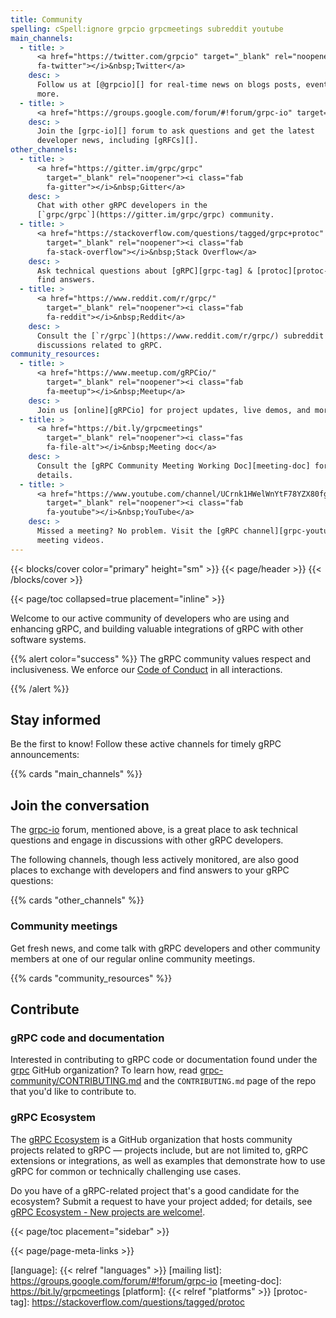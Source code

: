 ```yaml
---
title: Community
spelling: cSpell:ignore grpcio grpcmeetings subreddit youtube
main_channels:
  - title: >
      <a href="https://twitter.com/grpcio" target="_blank" rel="noopener"><i class="fab
      fa-twitter"></i>&nbsp;Twitter</a>
    desc: >
      Follow us at [@grpcio][] for real-time news on blogs posts, events, and
      more.
  - title: >
      <a href="https://groups.google.com/forum/#!forum/grpc-io" target="_blank" rel="noopener"><i class="fab fa-google"></i>&nbsp;Google Group</a>
    desc: >
      Join the [grpc-io][] forum to ask questions and get the latest
      developer news, including [gRFCs][].
other_channels:
  - title: >
      <a href="https://gitter.im/grpc/grpc"
        target="_blank" rel="noopener"><i class="fab
        fa-gitter"></i>&nbsp;Gitter</a>
    desc: >
      Chat with other gRPC developers in the
      [`grpc/grpc`](https://gitter.im/grpc/grpc) community.
  - title: >
      <a href="https://stackoverflow.com/questions/tagged/grpc+protoc"
        target="_blank" rel="noopener"><i class="fab
        fa-stack-overflow"></i>&nbsp;Stack Overflow</a>
    desc: >
      Ask technical questions about [gRPC][grpc-tag] & [protoc][protoc-tag], and
      find answers.
  - title: >
      <a href="https://www.reddit.com/r/grpc/"
        target="_blank" rel="noopener"><i class="fab
        fa-reddit"></i>&nbsp;Reddit</a>
    desc: >
      Consult the [`r/grpc`](https://www.reddit.com/r/grpc/) subreddit for
      discussions related to gRPC.
community_resources:
  - title: >
      <a href="https://www.meetup.com/gRPCio/"
        target="_blank" rel="noopener"><i class="fab
        fa-meetup"></i>&nbsp;Meetup</a>
    desc: >
      Join us [online][gRPCio] for project updates, live demos, and more.
  - title: >
      <a href="https://bit.ly/grpcmeetings"
        target="_blank" rel="noopener"><i class="fas
        fa-file-alt"></i>&nbsp;Meeting doc</a>
    desc: >
      Consult the [gRPC Community Meeting Working Doc][meeting-doc] for meeting
      details.
  - title: >
      <a href="https://www.youtube.com/channel/UCrnk1HWelWnYtF78YZX80fg"
        target="_blank" rel="noopener"><i class="fab
        fa-youtube"></i>&nbsp;YouTube</a>
    desc: >
      Missed a meeting? No problem. Visit the [gRPC channel][grpc-youtube] for
      meeting videos.
---
```


{{< blocks/cover color="primary" height="sm" >}}
{{< page/header >}}
{{< /blocks/cover >}}

<div class="container l-container--padded">

<div class="row">
{{< page/toc collapsed=true placement="inline" >}}
</div>

<div class="row">
<div class="col-12 col-lg-8">

Welcome to our active community of developers who are using and enhancing gRPC,
and building valuable integrations of gRPC with other software systems.

{{% alert color="success" %}}
  The gRPC community values respect and inclusiveness. We enforce our [Code of
  Conduct][] in all interactions.

  [Code of Conduct]: https://github.com/cncf/foundation/blob/master/code-of-conduct.md
{{% /alert %}}

## Stay informed

Be the first to know! Follow these active channels for timely gRPC
announcements:

{{% cards "main_channels" %}}

## Join the conversation

The [grpc-io][] forum, mentioned above, is a great place to ask technical
questions and engage in discussions with other gRPC developers.

The following channels, though less actively monitored, are also good places to
exchange with developers and find answers to your gRPC questions:

{{% cards "other_channels" %}}

### Community meetings

Get fresh news, and come talk with gRPC developers and other community members
at one of our regular online community meetings.

{{% cards "community_resources" %}}

## Contribute

### gRPC code and documentation

Interested in contributing to gRPC code or documentation found under the
[grpc][grpc-org] GitHub organization? To learn how, read
[grpc-community/CONTRIBUTING.md][] and the `CONTRIBUTING.md` page of the repo
that you'd like to contribute to.

### gRPC Ecosystem

The [gRPC Ecosystem][] is a GitHub organization that hosts community projects
related to gRPC &mdash; projects include, but are not limited to, gRPC
extensions or integrations, as well as examples that demonstrate how to use gRPC
for common or technically challenging use cases.

Do you have of a gRPC-related project that's a good candidate for the ecosystem?
Submit a request to have your project added; for details, see [gRPC Ecosystem -
New projects are welcome!][grpc-ecosystem-request].

</div>

{{< page/toc placement="sidebar" >}}

</div>

{{< page/page-meta-links >}}

</div>

[@grpcio]: https://twitter.com/grpcio
[gRFCs]: https://github.com/grpc/proposal
[gRPC Ecosystem Project Request]: https://docs.google.com/a/google.com/forms/d/119zb79XRovQYafE9XKjz9sstwynCWcMpoJwHgZJvK74
[gRPC Ecosystem]: https://github.com/grpc-ecosystem
[grpc-community/CONTRIBUTING.md]: https://github.com/grpc/grpc-community/blob/master/CONTRIBUTING.md
[grpc-ecosystem-request]: https://github.com/grpc/grpc-community/blob/master/grpc_ecosystem.md
[grpc-io]: https://groups.google.com/forum/#!forum/grpc-io
[grpc-org]: https://github.com/grpc
[grpc-tag]: https://stackoverflow.com/questions/tagged/grpc
[grpc-youtube]: https://www.youtube.com/channel/UCrnk1HWelWnYtF78YZX80fg
[gRPCio]: https://www.meetup.com/gRPCio/
[language]: {{< relref "languages" >}}
[mailing list]: https://groups.google.com/forum/#!forum/grpc-io
[meeting-doc]: https://bit.ly/grpcmeetings
[platform]: {{< relref "platforms" >}}
[protoc-tag]: https://stackoverflow.com/questions/tagged/protoc
